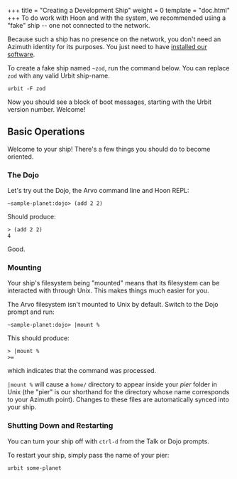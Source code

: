 +++
title = "Creating a Development Ship"
weight = 0
template = "doc.html"
+++
To do work with Hoon and with the system, we recommended using a "fake" ship -- one not connected to the network.

Because such a ship has no presence on the network, you don't need an Azimuth identity for its purposes. You just need to have [installed our software](../installing-urbit).

To create a fake ship named `~zod`, run the command below. You can replace `zod` with any valid Urbit ship-name.

```
urbit -F zod
```

Now you should see a block of boot messages, starting with the Urbit version number. Welcome!

## Basic Operations

Welcome to your ship! There's a few things you should do to become oriented.

### The Dojo

Let's try out the Dojo, the Arvo command line and Hoon REPL:

```
~sample-planet:dojo> (add 2 2)
```

Should produce:

```
> (add 2 2)
4
```

Good.

### Mounting

Your ship's filesystem being "mounted" means that its filesystem can be interacted with through Unix. This makes things much easier for you.

The Arvo filesystem isn't mounted to Unix by default. Switch to the Dojo prompt and run:

```
~sample-planet:dojo> |mount %
```

This should produce:

```
> |mount %
>=
```

which indicates that the command was processed.

`|mount %` will cause a `home/` directory to appear inside your _pier_ folder in Unix (the "pier" is our shorthand for the directory whose name corresponds to your Azimuth point). Changes to these files are automatically synced into your ship.

### Shutting Down and Restarting

You can turn your ship off with `ctrl-d` from the Talk or Dojo prompts.

To restart your ship, simply pass the name of your pier:

```
urbit some-planet
```
